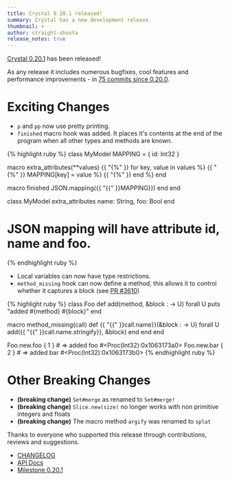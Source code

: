 ```yaml
---
title: Crystal 0.20.1 released!
summary: Crystal has a new development release.
thumbnail: +
author: straight-shoota
release_notes: true
---
```


[Crystal 0.20.1](https://github.com/crystal-lang/crystal/releases/tag/0.20.1) has been released!

As any release it includes numerous bugfixes, cool features and performance improvements - in [75 commits since 0.20.0](https://github.com/crystal-lang/crystal/compare/0.20.0...0.20.1).

# Exciting Changes

* `p` and `pp` now use pretty printing.
* `finished` macro hook was added. It places it's contents at the end of the program when all other types and methods are known.

<div class="code_section">{% highlight ruby %}
class MyModel
  MAPPING = {
    id: Int32
  }

macro extra_attributes(**values)
{{ "{%" }} for key, value in values %}
{{ "{%" }} MAPPING[key] = value %}
{{ "{%" }} end %}
end

macro finished
JSON.mapping({{ "{{" }}MAPPING}})
end
end

class MyModel
extra_attributes name: String, foo: Bool
end

# JSON mapping will have attribute id, name and foo.
{% endhighlight ruby %}</div>

* Local variables can now have type restrictions.
* `method_missing` hook can now define a method, this allows it to control whether it captures a block (see [PR #3610](https://github.com/crystal-lang/crystal/pull/3610))

<div class="code_section">{% highlight ruby %}
class Foo
  def add(method, &amp;block : -> U) forall U
    puts "added #{method} #{block}"
  end

macro method_missing(call)
def {{ "{{" }}call.name}}(&block : -> U) forall U
add({{ "{{" }}call.name.stringify}}, &block)
end
end
end

Foo.new.foo { 1 } # => added foo #<Proc(Int32):0x1063173a0>
Foo.new.bar { 2 } # => added bar #<Proc(Int32):0x1063173b0>
{% endhighlight ruby %}</div>

# Other Breaking Changes
* **(breaking change)** `Set#merge` as renamed to `Set#merge!`
* **(breaking change)** `Slice.new(size)` no longer works with non primitive integers and floats
* **(breaking change)** The macro method `argify` was renamed to `splat`

Thanks to everyone who supported this release through contributions, reviews and suggestions.

* [CHANGELOG](https://github.com/crystal-lang/crystal/releases/tag/0.20.1)
* [API Docs](https://crystal-lang.org/api/0.20.1)
* [Milestone 0.20.1](https://github.com/crystal-lang/crystal/issues?q=milestone%3A0.20.1)
